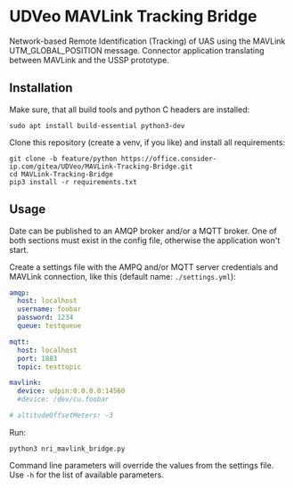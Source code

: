 # UDVeo MAVLink Tracking Bridge
Network-based Remote Identification (Tracking) of UAS using the MAVLink UTM_GLOBAL_POSITION message. Connector application translating between MAVLink and the USSP prototype.


## Installation
Make sure, that all build tools and python C headers are installed:
```shell
sudo apt install build-essential python3-dev
```

Clone this repository (create a venv, if you like) and install all requirements:
```shell
git clone -b feature/python https://office.consider-ip.com/gitea/UDVeo/MAVLink-Tracking-Bridge.git
cd MAVLink-Tracking-Bridge
pip3 install -r requirements.txt
```


## Usage
Date can be published to an AMQP broker and/or a MQTT broker.
One of both sections must exist in the config file, otherwise the application won't start.

Create a settings file with the AMPQ and/or MQTT server credentials and MAVLink connection, like this (default name: `./settings.yml`):
```yaml
amqp:
  host: localhost
  username: foobar
  password: 1234
  queue: testqueue

mqtt:
  host: localhost
  port: 1883
  topic: testtopic

mavlink:
  device: udpin:0.0.0.0:14560
  #device: /dev/cu.foobar

# altitudeOffsetMeters: -3
```

Run:
```shell
python3 nri_mavlink_bridge.py 
```

Command line parameters will override the values from the settings file.
Use `-h` for the list of available parameters.
